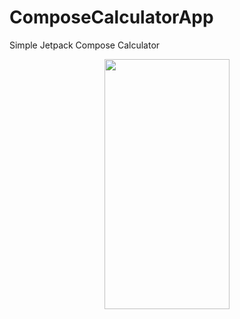 # ComposeCalculatorApp
Simple Jetpack Compose Calculator

<p align="center">
  <img    
  src = "https://user-images.githubusercontent.com/26494172/170374311-733950c8-d89a-42b7-a7f4-b7cccecfbf5a.jpg" width="200" height="400" />
</p>
